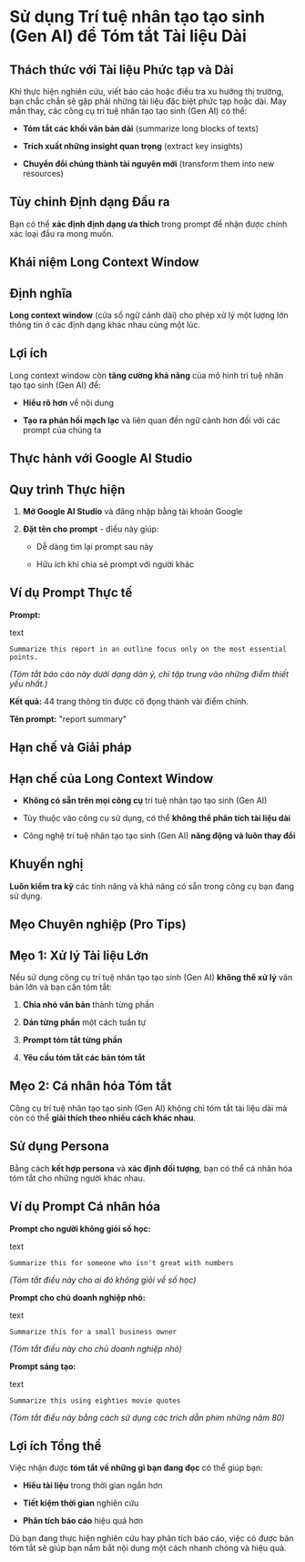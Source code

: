 # Sử dụng Trí tuệ nhân tạo tạo sinh (Gen AI) để Tóm tắt Tài liệu Dài

## Thách thức với Tài liệu Phức tạp và Dài

Khi thực hiện nghiên cứu, viết báo cáo hoặc điều tra xu hướng thị trường, bạn chắc chắn sẽ gặp phải những tài liệu đặc biệt phức tạp hoặc dài. May mắn thay, các công cụ trí tuệ nhân tạo tạo sinh (Gen AI) có thể:

- **Tóm tắt các khối văn bản dài** (summarize long blocks of texts)
    
- **Trích xuất những insight quan trọng** (extract key insights)
    
- **Chuyển đổi chúng thành tài nguyên mới** (transform them into new resources)
    

## Tùy chỉnh Định dạng Đầu ra

Bạn có thể **xác định định dạng ưa thích** trong prompt để nhận được chính xác loại đầu ra mong muốn.

## Khái niệm Long Context Window

## Định nghĩa

**Long context window** (cửa sổ ngữ cảnh dài) cho phép xử lý một lượng lớn thông tin ở các định dạng khác nhau cùng một lúc.

## Lợi ích

Long context window còn **tăng cường khả năng** của mô hình trí tuệ nhân tạo tạo sinh (Gen AI) để:

- **Hiểu rõ hơn** về nội dung
    
- **Tạo ra phản hồi mạch lạc** và liên quan đến ngữ cảnh hơn đối với các prompt của chúng ta
    

## Thực hành với Google AI Studio

## Quy trình Thực hiện

1. **Mở Google AI Studio** và đăng nhập bằng tài khoản Google
    
2. **Đặt tên cho prompt** - điều này giúp:
    
    - Dễ dàng tìm lại prompt sau này
        
    - Hữu ích khi chia sẻ prompt với người khác
        

## Ví dụ Prompt Thực tế

**Prompt:**

text

`Summarize this report in an outline focus only on the most essential points.`

_(Tóm tắt báo cáo này dưới dạng dàn ý, chỉ tập trung vào những điểm thiết yếu nhất.)_

**Kết quả:** 44 trang thông tin được cô đọng thành vài điểm chính.

**Tên prompt:** "report summary"

## Hạn chế và Giải pháp

## Hạn chế của Long Context Window

- **Không có sẵn trên mọi công cụ** trí tuệ nhân tạo tạo sinh (Gen AI)
    
- Tùy thuộc vào công cụ sử dụng, có thể **không thể phân tích tài liệu dài**
    
- Công nghệ trí tuệ nhân tạo tạo sinh (Gen AI) **năng động và luôn thay đổi**
    

## Khuyến nghị

**Luôn kiểm tra kỹ** các tính năng và khả năng có sẵn trong công cụ bạn đang sử dụng.

## Mẹo Chuyên nghiệp (Pro Tips)

## Mẹo 1: Xử lý Tài liệu Lớn

Nếu sử dụng công cụ trí tuệ nhân tạo tạo sinh (Gen AI) **không thể xử lý** văn bản lớn và bạn cần tóm tắt:

1. **Chia nhỏ văn bản** thành từng phần
    
2. **Dán từng phần** một cách tuần tự
    
3. **Prompt tóm tắt từng phần**
    
4. **Yêu cầu tóm tắt các bản tóm tắt**
    

## Mẹo 2: Cá nhân hóa Tóm tắt

Công cụ trí tuệ nhân tạo tạo sinh (Gen AI) không chỉ tóm tắt tài liệu dài mà còn có thể **giải thích theo nhiều cách khác nhau**.

## Sử dụng Persona

Bằng cách **kết hợp persona** và **xác định đối tượng**, bạn có thể cá nhân hóa tóm tắt cho những người khác nhau.

## Ví dụ Prompt Cá nhân hóa

**Prompt cho người không giỏi số học:**

text

`Summarize this for someone who isn't great with numbers`

_(Tóm tắt điều này cho ai đó không giỏi về số học)_

**Prompt cho chủ doanh nghiệp nhỏ:**

text

`Summarize this for a small business owner`

_(Tóm tắt điều này cho chủ doanh nghiệp nhỏ)_

**Prompt sáng tạo:**

text

`Summarize this using eighties movie quotes`

_(Tóm tắt điều này bằng cách sử dụng các trích dẫn phim những năm 80)_

## Lợi ích Tổng thể

Việc nhận được **tóm tắt về những gì bạn đang đọc** có thể giúp bạn:

- **Hiểu tài liệu** trong thời gian ngắn hơn
    
- **Tiết kiệm thời gian** nghiên cứu
    
- **Phân tích báo cáo** hiệu quả hơn
    

Dù bạn đang thực hiện nghiên cứu hay phân tích báo cáo, việc có được bản tóm tắt sẽ giúp bạn nắm bắt nội dung một cách nhanh chóng và hiệu quả.